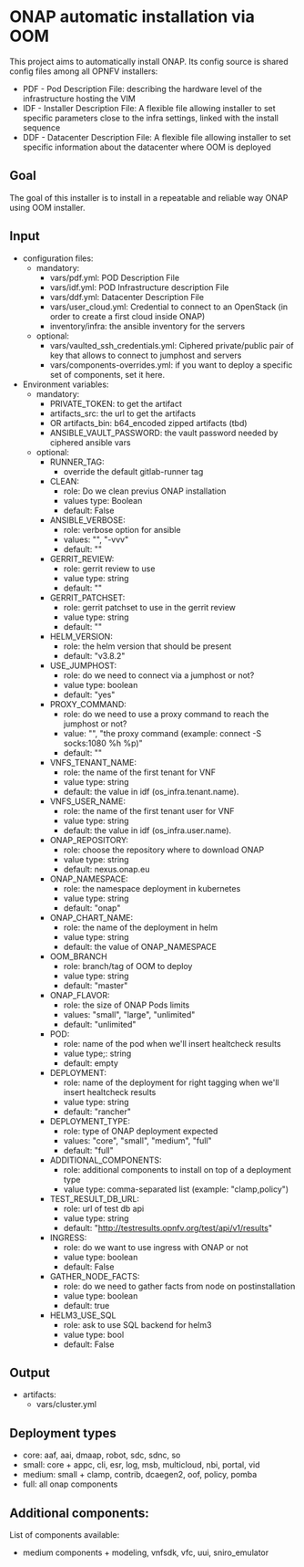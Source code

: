 # ONAP automatic installation via OOM

This project aims to automatically install ONAP. Its config source
is shared config files among all OPNFV installers:
- PDF - Pod Description File: describing the hardware level of the
  infrastructure hosting the VIM
- IDF - Installer Description File: A flexible file allowing installer to
  set specific parameters close to the infra settings, linked with the install
  sequence
- DDF - Datacenter Description File: A flexible file allowing installer to set
  specific information about the datacenter where OOM is deployed

## Goal

The goal of this installer is to install in a repeatable and reliable way ONAP
using OOM installer.


## Input

  - configuration files:
    - mandatory:
        - vars/pdf.yml: POD Description File
        - vars/idf.yml: POD Infrastructure description File
        - vars/ddf.yml: Datacenter Description File
        - vars/user_cloud.yml: Credential to connect to an OpenStack (in order
          to create a first cloud inside ONAP)
        - inventory/infra: the ansible inventory for the servers
    - optional:
        - vars/vaulted_ssh_credentials.yml: Ciphered private/public pair of key
          that allows to connect to jumphost and servers
        - vars/components-overrides.yml: if you want to deploy a specific
          set of components, set it here.
  - Environment variables:
    - mandatory:
        - PRIVATE_TOKEN: to get the artifact
        - artifacts_src: the url to get the artifacts
        - OR artifacts_bin: b64_encoded zipped artifacts (tbd)
        - ANSIBLE_VAULT_PASSWORD: the vault password needed by ciphered ansible
          vars
    - optional:
      - RUNNER_TAG:
        - override the default gitlab-runner tag
      - CLEAN:
          - role: Do we clean previus ONAP installation
          - values type: Boolean
          - default: False
      - ANSIBLE_VERBOSE:
          - role: verbose option for ansible
          - values: "", "-vvv"
          - default: ""
      -  GERRIT_REVIEW:
         -  role: gerrit review to use
         -  value type: string
         -  default: ""
      -  GERRIT_PATCHSET:
         -  role: gerrit patchset to use in the gerrit review
         -  value type: string
         -  default: ""
      - HELM_VERSION:
          - role: the helm version that should be present
          - default: "v3.8.2"
      - USE_JUMPHOST:
          - role: do we need to connect via a jumphost or not?
          - value type: boolean
          - default: "yes"
      - PROXY_COMMAND:
          - role: do we need to use a proxy command to reach the jumphost or
            not?
          - value: "", "the proxy command (example: connect -S socks:1080 %h
            %p)"
          - default: ""
      - VNFS_TENANT_NAME:
          - role: the name of the first tenant for VNF
          - value type: string
          - default: the value in idf (os_infra.tenant.name).
      - VNFS_USER_NAME:
          - role: the name of the first tenant user for VNF
          - value type: string
          - default: the value in idf (os_infra.user.name).
      - ONAP_REPOSITORY:
          - role: choose the repository where to download ONAP
          - value type: string
          - default: nexus.onap.eu
      - ONAP_NAMESPACE:
          - role: the namespace deployment in kubernetes
          - value type: string
          - default: "onap"
      - ONAP_CHART_NAME:
          - role: the name of the deployment in helm
          - value type: string
          - default: the value of ONAP_NAMESPACE
      - OOM_BRANCH
          - role: branch/tag of OOM to deploy
          - value type: string
          - default: "master"
      - ONAP_FLAVOR:
          - role: the size of ONAP Pods limits
          - values: "small", "large", "unlimited"
          - default: "unlimited"
      - POD:
          - role: name of the pod when we'll insert healtcheck results
          - value type;: string
          - default: empty
      - DEPLOYMENT:
          - role: name of the deployment for right tagging when we'll insert
            healtcheck results
          - value type: string
          - default: "rancher"
      - DEPLOYMENT_TYPE:
          - role: type of ONAP deployment expected
          - values: "core", "small", "medium", "full"
          - default: "full"
      - ADDITIONAL_COMPONENTS:
          - role: additional components to install on top of a deployment type
          - value type: comma-separated list (example: "clamp,policy")
      - TEST_RESULT_DB_URL:
          - role: url of test db api
          - value type: string
          - default: "http://testresults.opnfv.org/test/api/v1/results"
      - INGRESS:
          - role: do we want to use ingress with ONAP or not
          - value type: boolean
          - default: False
      - GATHER_NODE_FACTS:
          - role: do we need to gather facts from node on postinstallation
          - value type: boolean
          - default: true
      - HELM3_USE_SQL
          - role: ask to use SQL backend for helm3
          - value type: bool
          - default: False


## Output
  - artifacts:
    - vars/cluster.yml

## Deployment types

- core: aaf, aai, dmaap, robot, sdc, sdnc, so
- small: core + appc, cli, esr, log, msb, multicloud, nbi, portal, vid
- medium: small + clamp, contrib, dcaegen2, oof, policy, pomba
- full: all onap components

## Additional components:

List of components available:

- medium components + modeling, vnfsdk, vfc, uui, sniro_emulator
